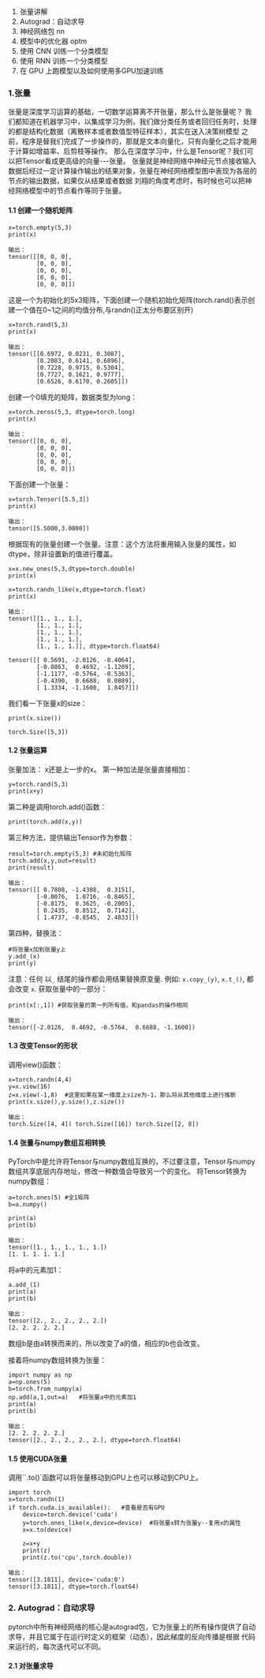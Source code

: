 1. 张量讲解
2. Autograd：自动求导
3. 神经网络包 nn
4. 模型中的优化器 optm
5. 使用 CNN 训练一个分类模型
6. 使用 RNN 训练一个分类模型
7. 在 GPU 上跑模型以及如何使用多GPU加速训练

### 1.张量
张量是深度学习运算的基础，一切数学运算离不开张量，那么什么是张量呢？
我们都知道在机器学习中，以集成学习为例，我们做分类任务或者回归任务时，处理的都是结构化数据（离散样本或者数值型特征样本），其实在送入决策树模型
之前，程序是替我们完成了一步操作的，那就是文本向量化，只有向量化之后才能用于计算如增益率、后剪枝等操作。
那么在深度学习中，什么是Tensor呢？我们可以把Tensor看成更高级的向量---张量。
张量就是神经网络中神经元节点接收输入数据后经过一定计算操作输出的结果对象，张量在神经网络模型图中表现为各层的节点的输出数据，如果仅从结果或者数据
刘翔的角度考虑时，有时候也可以把神经网络模型中的节点看作等同于张量。
#### 1.1 创建一个随机矩阵
```
x=torch.empty(5,3) 
print(x)
```
```
输出：
tensor([[0, 0, 0],
        [0, 0, 0],
        [0, 0, 0],
        [0, 0, 0],
        [0, 0, 0]])
```
这是一个为初始化的5x3矩阵，下面创建一个随机初始化矩阵(torch.rand()表示创建一个值在0~1之间的均值分布,与randn()正太分布要区别开)
```
x=torch.rand(5,3)
print(x)
```
```
输出：
tensor([[0.6972, 0.0231, 0.3087],
        [0.2083, 0.6141, 0.6896],
        [0.7228, 0.9715, 0.5304],
        [0.7727, 0.1621, 0.9777],
        [0.6526, 0.6170, 0.2605]])
```

创建一个0填充的矩阵，数据类型为long：
```
x=torch.zeros(5,3, dtype=torch.long)
print(x)
```
```
输出：
tensor([[0, 0, 0],
        [0, 0, 0],
        [0, 0, 0],
        [0, 0, 0],
        [0, 0, 0]])
```
下面创建一个张量：
```
x=torch.Tensor([5.5,3])
print(x)
```
```
输出：
tensor([5.5000,3.0000])
```

根据现有的张量创建一个张量。注意：这个方法将重用输入张量的属性，如dtype，除非设置新的值进行覆盖。
```
x=x.new_ones(5,3,dtype=torch.double)
print(x)

x=torch.randn_like(x,dtype=torch.float)
print(x)
```
```
输出：
tensor([[1., 1., 1.],
        [1., 1., 1.],
        [1., 1., 1.],
        [1., 1., 1.],
        [1., 1., 1.]], dtype=torch.float64)

tensor([[ 0.5691, -2.0126, -0.4064],
        [-0.0863,  0.4692, -1.1209],
        [-1.1177, -0.5764, -0.5363],
        [-0.4390,  0.6688,  0.0889],
        [ 1.3334, -1.1600,  1.8457]])
```
我们看一下张量x的size：
```
print(x.size())
```
```
torch.Size([5,3])
```

#### 1.2 张量运算
张量加法：
x还是上一步的x。
第一种加法是张量直接相加：
```
y=torch.rand(5,3)
print(x+y)
```
第二种是调用torch.add()函数：
```
print(torch.add(x,y))
```
第三种方法，提供输出Tensor作为参数：
```
result=torch.empty(5,3) #未初始化矩阵
torch.add(x,y,out=result)
print(result)
```
```
输出：
tensor([[ 0.7808, -1.4388,  0.3151],
        [-0.0076,  1.0716, -0.8465],
        [-0.8175,  0.3625, -0.2005],
        [ 0.2435,  0.8512,  0.7142],
        [ 1.4737, -0.8545,  2.4833]])
```
第四种，替换法：
```
#将张量x加到张量y上
y.add_(x)
print(y)
```
注意：任何 以``_`` 结尾的操作都会用结果替换原变量. 例如: ``x.copy_(y)``, ``x.t_()``, 都会改变 ``x``.
获取张量中的一部分：
```
print(x[:,1]) #获取张量的第一列所有值，和pandas的操作相同
```
```
输出：
tensor([-2.0126,  0.4692, -0.5764,  0.6688, -1.1600])
```

#### 1.3 改变Tensor的形状
调用view()函数：
```
x=torch.randn(4,4)
y=x.view(16)
z=x.view(-1,8)  #这里如果在某一维度上size为-1，那么将从其他维度上进行推断
print(x.size(),y.size(),z.size())
```
```
输出：
torch.Size([4, 4]) torch.Size([16]) torch.Size([2, 8])
```

#### 1.4 张量与numpy数组互相转换

PyTorch中是允许将Tensor与numpy数组互换的，不过要注意，Tensor与numpy数组共享底层内存地址，修改一种数值会导致另一个的变化。
将Tensor转换为numpy数组：
```
a=torch.ones(5) #全1矩阵
b=a.numpy()

print(a)
print(b)
```
```
输出：
tensor([1., 1., 1., 1., 1.])
[1. 1. 1. 1. 1.]
```

将a中的元素加1：
```
a.add_(1)
print(a)
print(b)
```
```
输出：
tensor([2., 2., 2., 2., 2.])
[2. 2. 2. 2. 2.]
```
数组b是由a转换而来的，所以改变了a的值，相应的b也会改变。

接着将numpy数组转换为张量：
```
import numpy as np
a=np.ones(5)
b=torch.from_numpy(a)
np.add(a,1,out=a)   #将张量a中的元素加1
print(a)
print(b)
```
```
输出：
[2. 2. 2. 2. 2.]
tensor([2., 2., 2., 2., 2.], dtype=torch.float64)
```
#### 1.5 使用CUDA张量
调用``.to()`函数可以将张量移动到GPU上也可以移动到CPU上。
```
import torch
x=torch.randn(1)
if torch.cuda.is_available():   #查看是否有GPU
    device=torch.device('cuda')
    y=torch.ones_like(x,device=device)  #将张量x转为张量y--复用x的属性
    x=x.to(device)

    z=x+y
    print(z)
    print(z.to('cpu',torch.double))
```
```
输出：
tensor([3.1811], device='cuda:0')
tensor([3.1811], dtype=torch.float64)
```


### 2. Autograd：自动求导
pytorch中所有神经网络的核心是autograd包，它为张量上的所有操作提供了自动求导，并且它属于在运行时定义的框架（动态），因此梯度的反向传播是根据
代码来运行的，每次迭代可以不同。
#### 2.1 对张量求导
